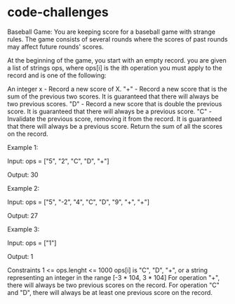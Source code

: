 # code-challenges

Baseball Game:
You are keeping score for a baseball game with strange rules. The game consists of several rounds where the scores of past rounds may affect future rounds' scores.

At the beginning of the game, you start with an empty record. you are given a list of strings ops, where ops[i] is the ith operation you must apply to the record and is one of the following:

An integer x - Record a new score of X.
"+" - Record a new score that is the sum of the previous two scores. It is guaranteed that there will always be two previous scores.
"D" - Record a new score that is double the previous score. It is guaranteed that there will always be a previous score.
"C" - Invalidate the previous score, removing it from the record. It is guaranteed that there will always be a previous score.
Return the sum of all the scores on the record.

Example 1:

Input: ops = ["5", "2", "C", "D", "+"]

Output: 30

Example 2:

Input: ops = ["5", "-2", "4", "C", "D", "9", "+", "+"]

Output: 27

Example 3:

Input: ops = ["1"]

Output: 1

Constraints
1 <= ops.lenght <= 1000
ops[i] is "C", "D", "+", or a string representing an integer in the range [-3 * 104, 3 * 104]
For operation "+", there will always be two previous scores on the record.
For operation "C" and "D", there will always be at least one previous score on the record.
